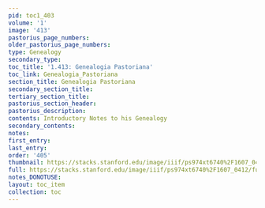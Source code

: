 ```yaml
---
pid: toc1_403
volume: '1'
image: '413'
pastorius_page_numbers: 
older_pastorius_page_numbers: 
type: Genealogy
secondary_type: 
toc_title: '1.413: Genealogia Pastoriana'
toc_link: Genealogia_Pastoriana
section_title: Genealogia Pastoriana
secondary_section_title: 
tertiary_section_title: 
pastorius_section_header: 
pastorius_description: 
contents: Introductory Notes to his Genealogy
secondary_contents: 
notes: 
first_entry: 
last_entry: 
order: '405'
thumbnail: https://stacks.stanford.edu/image/iiif/ps974xt6740%2F1607_0412/full/100,/0/default.jpg
full: https://stacks.stanford.edu/image/iiif/ps974xt6740%2F1607_0412/full/full/0/default.jpg
notes_DONOTUSE: 
layout: toc_item
collection: toc
---
```

